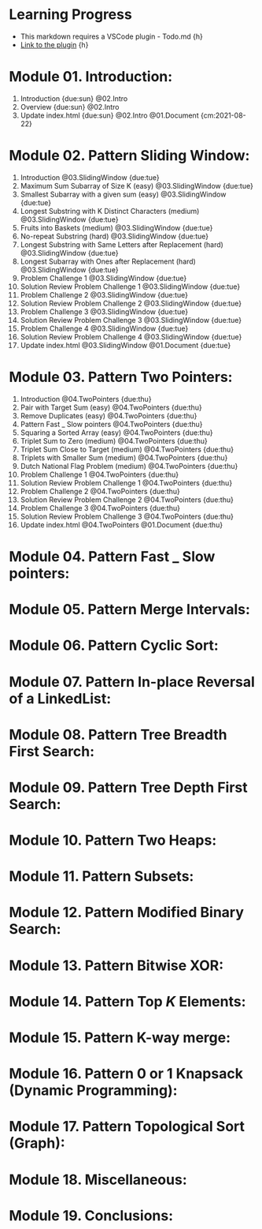 # Learning Progress
- This markdown requires a VSCode plugin - Todo.md {h}
- [Link to the plugin](https://marketplace.visualstudio.com/items?itemName=usernamehw.todo-md&ssr=false#review-details) {h} 

# Module 01. Introduction:  
1. Introduction {due:sun} @02.Intro
2. Overview {due:sun} @02.Intro
3. Update index.html {due:sun} @02.Intro @01.Document  {cm:2021-08-22}

# Module 02. Pattern Sliding Window:
1. Introduction @03.SlidingWindow {due:tue} 
2. Maximum Sum Subarray of Size K (easy) @03.SlidingWindow {due:tue}
3. Smallest Subarray with a given sum (easy) @03.SlidingWindow {due:tue}
4. Longest Substring with K Distinct Characters (medium) @03.SlidingWindow {due:tue}
5. Fruits into Baskets (medium) @03.SlidingWindow {due:tue}
6. No-repeat Substring (hard) @03.SlidingWindow {due:tue}
7. Longest Substring with Same Letters after Replacement (hard) @03.SlidingWindow {due:tue}
8. Longest Subarray with Ones after Replacement (hard) @03.SlidingWindow {due:tue}
9. Problem Challenge 1 @03.SlidingWindow {due:tue}
10. Solution Review Problem Challenge 1 @03.SlidingWindow {due:tue}
11. Problem Challenge 2 @03.SlidingWindow {due:tue}
12. Solution Review Problem Challenge 2 @03.SlidingWindow {due:tue}
13. Problem Challenge 3 @03.SlidingWindow {due:tue}
14. Solution Review Problem Challenge 3 @03.SlidingWindow {due:tue}
15. Problem Challenge 4 @03.SlidingWindow {due:tue}
16. Solution Review Problem Challenge 4 @03.SlidingWindow {due:tue}
17. Update index.html @03.SlidingWindow @01.Document {due:tue}


# Module 03. Pattern Two Pointers:
1.  Introduction @04.TwoPointers {due:thu}
2.  Pair with Target Sum (easy) @04.TwoPointers {due:thu}
3.  Remove Duplicates (easy) @04.TwoPointers {due:thu}
4.  Pattern Fast _ Slow pointers @04.TwoPointers {due:thu}
4.  Squaring a Sorted Array (easy) @04.TwoPointers {due:thu}
5.  Triplet Sum to Zero (medium) @04.TwoPointers {due:thu}
6.  Triplet Sum Close to Target (medium) @04.TwoPointers {due:thu}
7.  Triplets with Smaller Sum (medium) @04.TwoPointers {due:thu}
9.  Dutch National Flag Problem (medium) @04.TwoPointers {due:thu}
10.  Problem Challenge 1 @04.TwoPointers {due:thu}
11.  Solution Review Problem Challenge 1 @04.TwoPointers {due:thu}
12.  Problem Challenge 2 @04.TwoPointers {due:thu}
13.  Solution Review Problem Challenge 2 @04.TwoPointers {due:thu}
14.  Problem Challenge 3 @04.TwoPointers {due:thu}
15.  Solution Review Problem Challenge 3 @04.TwoPointers {due:thu}
16.  Update index.html @04.TwoPointers @01.Document  {due:thu}

# Module 04. Pattern Fast _ Slow pointers:                    
# Module 05. Pattern Merge Intervals:                         
# Module 06. Pattern Cyclic Sort:                             
# Module 07. Pattern In-place Reversal of a LinkedList:       
# Module 08. Pattern Tree Breadth First Search:               
# Module 09. Pattern Tree Depth First Search:                 
# Module 10. Pattern Two Heaps:                              
# Module 11. Pattern Subsets:                                
# Module 12. Pattern Modified Binary Search:                 
# Module 13. Pattern Bitwise XOR:                            
# Module 14. Pattern Top _K_ Elements:                       
# Module 15. Pattern K-way merge:                            
# Module 16. Pattern  0 or 1 Knapsack (Dynamic Programming): 
# Module 17. Pattern Topological Sort (Graph):               
# Module 18. Miscellaneous:                                  
# Module 19. Conclusions:                                    


